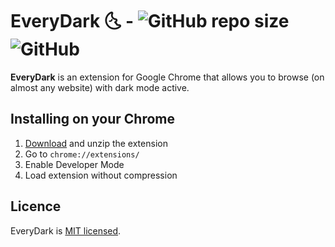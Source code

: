# EveryDark 🌜 - ![GitHub repo size](https://img.shields.io/github/repo-size/pedro-isacss/everydark?color=%23444) ![GitHub](https://img.shields.io/github/license/pedro-isacss/everydark?color=%23444)

**EveryDark** is an extension for Google Chrome that allows you to browse (on almost any website) with dark mode active.

## Installing on your Chrome
1. [Download](https://github.com/pedro-isacss/everydark/archive/refs/heads/master.zip) and unzip the extension
2. Go to `chrome://extensions/`
3. Enable Developer Mode
4. Load extension without compression

## Licence
EveryDark is [MIT licensed](https://github.com/pedro-isacss/everydark/blob/master/LICENSE).
